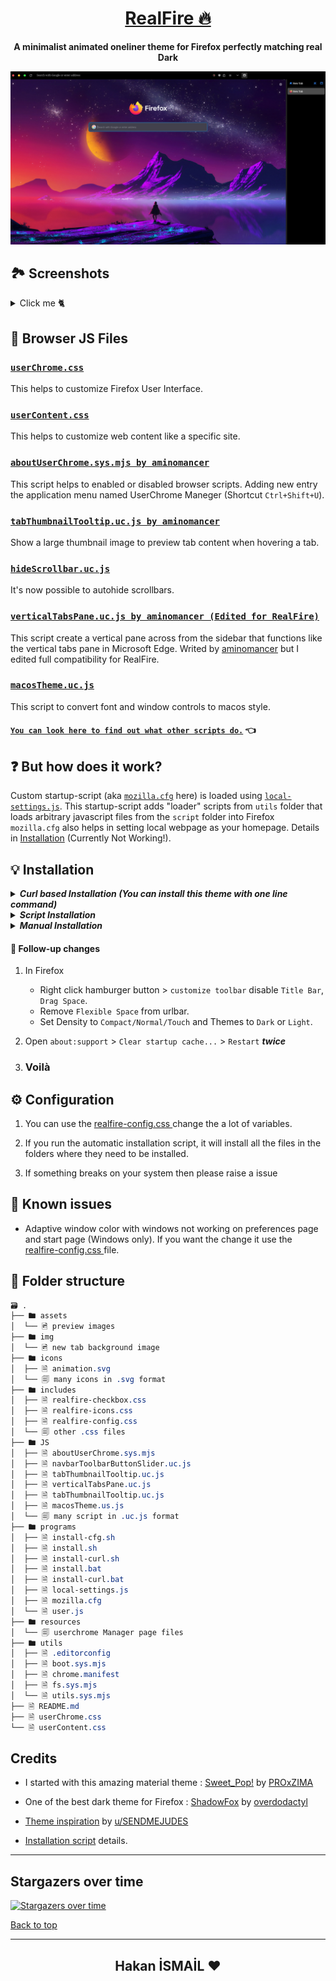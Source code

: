 <div align="center">

# [RealFire 🔥](https://github.com/Hakanbaban53/RealFire)

**A minimalist animated oneliner theme for Firefox perfectly matching real Dark**

</div>
<p align="center"><img src="./assets/preview.png"></p>

## 🏞 Screenshots

<details><summary>Click me 🐈</summary>

<h3 align="center">Adaptive Tab Bar Extension Support</h3>
<p align="center"><img src="./assets/adaptive-tab-bar-extension-support.gif"></p>

<h3 align="center">Horizonal Tabs</h3>
<p align="center"><img src="./assets/horizonal_tabs.gif"></p>

<h3 align="center">MacOs Window Control & Fonts</h3>
<p align="center" style="max-heigh:250px"><img src="./assets/mac_os_theme.gif"></p>

<h3 align="center">Animated Background</h3>
<p align="center" style="max-heigh:250px"><img src="./assets/navbar.gif"></p>

<h3 align="center">Tab Preview</h3>
<p align="center" style="max-heigh:300px"><img src="./assets/tab-preview.gif"></p>

<h3 align="center">Context Menu</h3>
<p align="center"><img src="./assets/context.png"></p>

<h3 align="center">Auto-hide Scrollbars</h3>
<p align="center" style="max-heigh:250px"><img src="./assets/hide_scroll_bar.gif"></p>

<h3 align="center">Library</h3>
<p align="center"><img src="./assets/library.png"></p>

<h3 align="center">Adaptive Window Color With Windows & GNU/Linux</h3>
<p align="center"><img src="./assets/adaptive.gif"></p>

</details>

## 📃 Browser JS Files

### [`userChrome.css`](./userChrome.css)

This helps to customize Firefox User Interface.

### [`userContent.css`](./userContent.css)

This helps to customize web content like a specific site.

### [`aboutUserChrome.sys.mjs by aminomancer`](https://github.com/aminomancer/uc.css.js#aboutUserChrome)

This script helps to enabled or disabled browser scripts. Adding new entry the application menu named UserChrome Maneger (Shortcut `Ctrl+Shift+U`).

### [`tabThumbnailTooltip.uc.js by aminomancer`](https://github.com/aminomancer/uc.css.js#tab-thumbnail-tooltip)

Show a large thumbnail image to preview tab content when hovering a tab.

### [`hideScrollbar.uc.js`](./JS/hideScrollbar.uc.js)

It's now possible to autohide scrollbars.

### [`verticalTabsPane.uc.js by aminomancer (Edited for RealFire)`](./JS/verticalTabsPane.uc.js)

This script create a vertical pane across from the sidebar that functions like the vertical tabs pane in Microsoft Edge. Writed by [aminomancer](https://github.com/aminomancer) but I edited full compatibility for RealFire.

### [`macosTheme.uc.js`](./JS/macosTheme.uc.js)

This script to convert font and window controls to macos style.

#### [`You can look here to find out what other scripts do.`](https://github.com/aminomancer/uc.css.js#script-conventions) 👈

## ❓ **But how does it work?**

Custom startup-script (aka [`mozilla.cfg`](./programs/mozilla.cfg) here) is loaded using [`local-settings.js`](./programs/local-settings.js). This startup-script adds "loader" scripts from `utils` folder that loads arbitrary javascript files from the `script` folder into Firefox<br>
`mozilla.cfg` also helps in setting local webpage as your homepage. Details in [Installation](#Installation) (Currently Not Working!).

## 💡 Installation

<details><summary><strong><em>Curl based Installation (You can install this theme with one line command)</em></strong></summary>

<details><summary>GNU/Linux & MacOS</summary><br>

    ```console
    $ curl -s -o- https://raw.githubusercontent.com/Hakanbaban53/RealFire/main/programs/install-curl.sh | bash # Standard
    $ curl -s -o- https://raw.githubusercontent.com/Hakanbaban53/RealFire/main/programs/install-curl.sh | bash -s -- -f ~/.var/app/org.mozilla.firefox/.mozilla/firefox # Flatpak
    $ curl -s -o- https://raw.githubusercontent.com/Hakanbaban53/RealFire/main/programs/install-curl.sh | bash -s -- -f ~/snap/firefox/common/.mozilla/firefox/ # Snap
    ```

</details>

   <details><summary>Windows</summary><br>

    ```powershell
    > curl -sL "https://raw.githubusercontent.com/Hakanbaban53/RealFire/main/programs/install-curl.bat" > %TEMP%\install-curl.bat && %TEMP%\install-curl.bat REM Standard
    > curl -sL "https://raw.githubusercontent.com/Hakanbaban53/RealFire/main/programs/install-curl.bat" > %TEMP%\install-curl.bat && %TEMP%\install-curl.bat -b "C:\Program Files (x86)\Mozilla Firefox" REM Custom binary folder
    ```
</details>

    This will download the master branch and run the installation script.
    `mozilla.cfg` can be configured after complete installation

</details>

<details><summary><strong><em>Script Installation</em></strong></summary>

1. Clone the repository and enter folder:

   ```console
   $ git clone https://github.com/Hakanbaban53/RealFire.git && cd RealFire
   ```

2. Run installation script

   This script will lookup default Firefox profile location and install the theme with default configurations.

    <details><summary>GNU/Linux & MacOS</summary><br>

   ```console
   $ ./programs/install.sh # Standard
   $ ./programs/install.sh -f ~/.var/app/org.mozilla.firefox/.mozilla/firefox # Flatpak
   $ ./programs/install.sh -f ~/snap/firefox/common/.mozilla/firefox/ # Snap
   ```

    </details>

   <details><summary>Windows</summary><br>

   ```powershell
   > programs\install.bat REM Standard
   > programs\install.bat -e -b "C:\Program Files (x86)\Mozilla Firefox" REM Disable fx-autoconfig and Custom binary folder
   ```

    </details>

   #### Script options

   - `-b <binary_folder>` _optional_

     - Set custom Firefox binary folder path, for example `/usr/lib32/firefox`
     - Default: Auto detects in linux. `C:\Program Files\Mozilla Firefox` in windows

   - `-f <firefox_folder>` _optional_

     - Set custom Firefox folder path, for example `~/.mozilla/icecat/`
     - Default: `~/.mozilla/firefox/` in linux. `%APPDATA%\Mozilla\Firefox` in windows

   - `-p <profile_name>` _optional_

     - Set custom profile name, for example `4htgy4pu.app`
     - Default: Profile folder name found in `profiles.ini` at ->

     ```
     [Install4F96D1932A9F858E]
     Default=1yrah0xg.default-release
     Locked=1
     ```

   - `-e` _optional_

     - Install [`fx-autoconfig`](https://github.com/MrOtherGuy/fx-autoconfig)
     - Runs sudo to copy `mozilla.cfg` and `local-settings.js` to Application Binary folder
     - Default: True

   - `-h` _optional_
     - Shows help message with flags info
     </details>

<details><summary><strong><em>Manual Installation</em></strong></summary>

1. Open `about:support` in new tab and click `Open Directory` near `Profile Directory`.

2. Open this directory in terminal and clone the repository

   Note: If you already have a `chrome` folder under `Profile Directory`, rename it to `chrome_bak` or anything else to preserve your old theme.

   ```console
   $ cd {Your profile directory}

   $ git clone https://github.com/Hakanbaban53/RealFire.git chrome

   $ cd chrome
   ```

   <details><summary>MacOS</summary><br>

   - `about:support` > `Application Binary` > `{Installation folder}firefox`<br>
     Generally `Installation folder` is `/Applications/Firefox.app/Contents/MacOS/` (`Firefox Nightly` for Nightly version)

     For `MacOS`, our destination folder is `/Applications/Firefox.app/Contents/Resources/`

   ```console
   $ ln -s "`pwd`/programs/user.js" ../user.js

   $ cp ./programs/mozilla.cfg /Applications/Firefox.app/Contents/Resources/

   $ cp ./programs/local-settings.js /Applications/Firefox.app/Contents/Resources/defaults/pref/
   ```

    </details>
    
    <details><summary>Windows</summary><br>
    
    - `about:support` > `Application Binary` > `{Installation folder}firefox.exe`<br>
    Generally `Installation folder` is `C:\Program Files\Mozilla Firefox\`
    
    ```powershell
    > mklink ..\user.js "%cd%\programs\user.js"
    
    > copy .\programs\mozilla.cfg "C:\Program Files\Mozilla Firefox\"
    
    > copy .\programs\local-settings.js "C:\Program Files\Mozilla Firefox\defaults\pref\"
    ```
    </details>
    ```

</details>

#### 🔧 Follow-up changes

1. In Firefox

   - Right click hamburger button > `customize toolbar` disable `Title Bar`, `Drag Space`.
   - Remove `Flexible Space` from urlbar.
   - Set Density to `Compact/Normal/Touch` and Themes to `Dark` or `Light`.

2. Open `about:support` > `Clear startup cache...` > `Restart` **_twice_**

3. ### **Voilà**

## ⚙️ Configuration

1. You can use the [ realfire-config.css ](https://github.com/Hakanbaban53/RealFire/blob/main/includes/realfire-config.css) change the a lot of variables.

2. If you run the automatic installation script, it will install all the files in the folders where they need to be installed.

3. If something breaks on your system then please raise a issue

## 📌 Known issues

- Adaptive window color with windows not working on preferences page and start page (Windows only). If you want the change it use the [ realfire-config.css ](https://github.com/Hakanbaban53/RealFire/blob/main/includes/realfire-config.css) file.

## 📂 Folder structure

```css
🗃 .
├── 🖿 assets
│  └── 🖻 preview images
├── 🖿 img
│  └── 🖻 new tab background image
├── 🖿 icons
│  ├── 🗎 animation.svg
│  └── 🗐 many icons in .svg format
├── 🖿 includes
│  ├── 🗎 realfire-checkbox.css
│  ├── 🗎 realfire-icons.css
│  ├── 🗎 realfire-config.css
│  └── 🗐 other .css files
├── 🖿 JS
│  ├── 🗎 aboutUserChrome.sys.mjs
│  ├── 🗎 navbarToolbarButtonSlider.uc.js
│  ├── 🗎 tabThumbnailTooltip.uc.js
│  ├── 🗎 verticalTabsPane.uc.js
│  ├── 🗎 tabThumbnailTooltip.uc.js
│  ├── 🗎 macosTheme.us.js
│  └── 🗐 many script in .uc.js format
├── 🖿 programs
│  ├── 🗎 install-cfg.sh
│  ├── 🗎 install.sh
│  ├── 🗎 install-curl.sh
│  ├── 🗎 install.bat
│  ├── 🗎 install-curl.bat
│  ├── 🗎 local-settings.js
│  ├── 🗎 mozilla.cfg
│  └── 🗎 user.js
├── 🖿 resources
│  └── 🗐 userchrome Manager page files
├── 🖿 utils
│  ├── 🗎 .editorconfig
│  ├── 🗎 boot.sys.mjs
│  ├── 🗎 chrome.manifest
│  ├── 🗎 fs.sys.mjs
│  └── 🗎 utils.sys.mjs
├── 🗎 README.md
├── 🗎 userChrome.css
└── 🗎 userContent.css

```

## Credits

- I started with this amazing material theme : [Sweet_Pop!](https://github.com/PROxZIMA/Sweet-Pop) by [PROxZIMA](https://github.com/PROxZIMA)

- One of the best dark theme for Firefox : [ShadowFox](https://overdodactyl.github.io/ShadowFox) by [overdodactyl](https://github.com/overdodactyl)

- [Theme inspiration](https://www.reddit.com/r/FirefoxCSS/comments/ci7i69/another_oneline_theme/) by [u/SENDMEJUDES](https://www.reddit.com/user/SENDMEJUDES/)

- [Installation script](https://github.com/rafaelmardojai/firefox-gnome-theme) details.

---

## Stargazers over time

[![Stargazers over time](https://starchart.cc/Hakanbaban53/RealFire.svg)](https://starchart.cc/Hakanbaban53/RealFire)

[Back to top](#RealFire_🔥)

---

<h2 align="center">Hakan İSMAİL ❤</h2>

